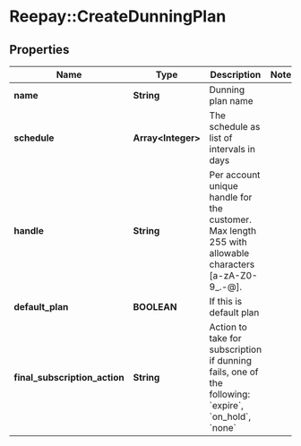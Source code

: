# Reepay::CreateDunningPlan

## Properties
Name | Type | Description | Notes
------------ | ------------- | ------------- | -------------
**name** | **String** | Dunning plan name | 
**schedule** | **Array&lt;Integer&gt;** | The schedule as list of intervals in days | 
**handle** | **String** | Per account unique handle for the customer. Max length 255 with allowable characters [a-zA-Z0-9_.-@]. | 
**default_plan** | **BOOLEAN** | If this is default plan | 
**final_subscription_action** | **String** | Action to take for subscription if dunning fails, one of the following: &#x60;expire&#x60;, &#x60;on_hold&#x60;, &#x60;none&#x60; | 


